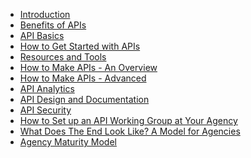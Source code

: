 * [Introduction](https://github.com/18F/API-All-the-X/blob/master/education/introduction.md)
* [Benefits of APIs]()
* [API Basics]()
* [How to Get Started with APIs]()
* [Resources and Tools]()
* [How to Make APIs - An Overview]()
* [How to Make APIs - Advanced](https://github.com/18F/API-All-the-X/blob/master/education/how_to_make_APIs-advanced.md)
* [API Analytics]()
* [API Design and Documentation]()
* [API Security]()
* [How to Set up an API Working Group at Your Agency]()
* [What Does The End Look Like?  A Model for Agencies]()
* [Agency Maturity Model]()
